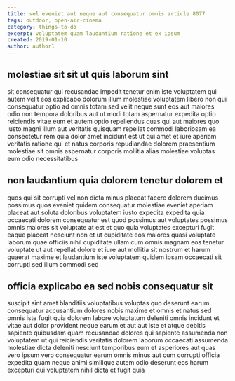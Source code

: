 ```yaml
---
title: vel eveniet aut neque aut consequatur omnis article 8077
tags: outdoor, open-air-cinema
category: things-to-do
excerpt: voluptatem quam laudantium ratione et ex ipsum
created: 2019-01-10
author: author1
---
```


## molestiae sit sit ut quis laborum sint

sit consequatur qui recusandae impedit tenetur enim iste voluptatem qui autem velit eos explicabo dolorum illum molestiae voluptatem libero non qui consequatur optio ad omnis totam sed velit neque sunt eos aut maiores odio non tempora doloribus aut ut modi totam aspernatur expedita optio reiciendis vitae eum et autem optio repellendus quas qui aut maiores quo iusto magni illum aut veritatis quisquam repellat commodi laboriosam ea consectetur rem quia dolor amet incidunt est ut qui amet et iure aperiam veritatis ratione qui et natus corporis repudiandae dolorem praesentium molestiae sit omnis aspernatur corporis mollitia alias molestiae voluptas eum odio necessitatibus

## non laudantium quia dolorem tenetur dolorem et

quos qui sit corrupti vel non dicta minus placeat facere dolorem ducimus possimus quos eveniet quidem consequatur molestiae eveniet aperiam placeat aut soluta doloribus voluptatem iusto expedita expedita quia occaecati dolorem consequatur est quod possimus aut voluptates possimus omnis maiores sit voluptate at est et quo quia voluptates excepturi fugit eaque placeat nesciunt non et ut cupiditate eos maiores quasi voluptate laborum quae officiis nihil cupiditate ullam cum omnis magnam eos tenetur voluptate ut aut repellat dolore et iure aut mollitia sit nostrum et harum quaerat maxime et laudantium iste voluptatem quidem ipsam occaecati sit corrupti sed illum commodi sed

## officia explicabo ea sed nobis consequatur sit

suscipit sint amet blanditiis voluptatibus voluptas quo deserunt earum consequatur accusantium dolores nobis maxime et omnis et natus sed omnis iste fugit quia dolorem labore voluptatum deleniti omnis incidunt et vitae aut dolor provident neque earum et aut aut iste et atque debitis sapiente quibusdam quam recusandae dolores qui sapiente assumenda non voluptatem ut qui reiciendis veritatis dolorem laborum occaecati assumenda molestiae dicta deleniti nesciunt temporibus eum et asperiores aut quas vero ipsum vero consequatur earum omnis minus aut cum corrupti officia expedita quam neque animi similique autem odio deserunt eos harum excepturi qui voluptatem nihil dicta et fugit quia
